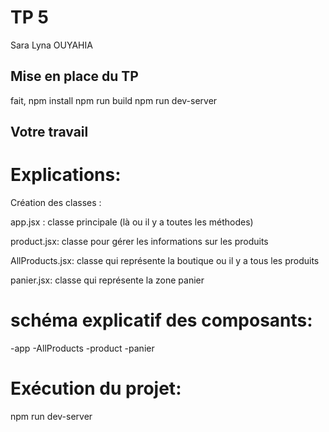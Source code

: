 # TP 5
Sara Lyna OUYAHIA

## Mise en place du TP
fait,
npm install
npm run build
npm run dev-server

## Votre travail

# Explications:
Création des classes :

app.jsx : classe principale (là ou il y a toutes les méthodes)

product.jsx: classe pour gérer les informations sur les produits

AllProducts.jsx: classe qui représente la boutique ou il y a tous les produits

panier.jsx: classe qui représente la zone panier


# schéma explicatif des composants:

-app
    -AllProducts
         -product
    -panier

# Exécution du projet: 
npm run dev-server

